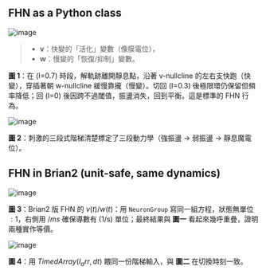 ## FHN as a Python class
![image](https://hackmd.io/_uploads/Sye692RRlg.png)

> * **v**：快變的「活化」變數（像膜電位），
> * **w**：慢變的「恢復/抑制」變數。

**圖 1**：在 (I=0.7) 時段，解軌跡離開靜息點，沿著 v-nullcline 的左右支快跑（快變），穿插著朝 w-nullcline 緩慢靠攏（慢變）。切回 (I=0.3) 後極限環仍保留但頻率降低；回 (I=0) 後因跨不過閾值，振盪消失，回到平衡。這是標準的 FHN 行為。

![image](https://hackmd.io/_uploads/HkMAq3C0ge.png)

**圖 2**：刺激的三段式階梯清楚標定了三段動力學（強振盪 → 弱振盪 → 靜息魔電位）。


## FHN in Brian2 (unit‑safe, same dynamics)

![image](https://hackmd.io/_uploads/rkaCRh0Clx.png)

**圖 3**：Brian2 版 FHN 的 $v(t)/w(t)$：用 `NeuronGroup` 寫同一組方程，狀態無單位 $: 1$，右側用 $/ms$ 確保導數有 $(1/\mathrm{s})$ 單位；最終結果與 **圖一** 看起來幾呼重疊，證明兩種實作等價。


![image](https://hackmd.io/_uploads/r1BJ1600lg.png)

**圖 4**：用 $TimedArray(I_arr, dt)$ 餵同一份階梯輸入，與 **圖二** 在切換時刻一致。
